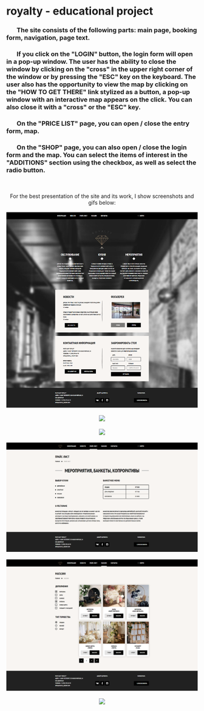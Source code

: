 # royalty - educational project
### &nbsp;&nbsp;&nbsp;&nbsp;&nbsp;&nbsp; The site consists of the following parts: main page, booking form, navigation, page text.
### &nbsp;&nbsp;&nbsp;&nbsp;&nbsp;&nbsp; If you click on the "LOGIN" button, the login form will open in a pop-up window. The user has the ability to close the window by clicking on the "cross" in the upper right corner of the window or by pressing the "ESC" key on the keyboard. The user also has the opportunity to view the map by clicking on the "HOW TO GET THERE" link stylized as a button, a pop-up window with an interactive map appears on the click. You can also close it with a "cross" or the "ESC" key.
 ### &nbsp;&nbsp;&nbsp;&nbsp;&nbsp;&nbsp; On the "PRICE LIST" page, you can open / close the entry form, map. 
 ### &nbsp;&nbsp;&nbsp;&nbsp;&nbsp;&nbsp; On the "SHOP" page, you can also open / close the login form and the map. You can select the items of interest in the "ADDITIONS" section using the checkbox, as well as select the radio button.
<br>
<br>
<div align="center">
For the best presentation of the site and its work, I show screenshots and gifs below:
  <br>
  <br>
 <img src="https://github.com/e-doschechnikova/royalty/blob/main/intro/main-scrnli.png?raw=true" />
  <br>
  <br>
   <img src="https://github.com/e-doschechnikova/royalty/blob/main/intro/login%20form.gif?raw=true" />
  <br>
  <br>
   <img src="https://github.com/e-doschechnikova/royalty/blob/main/intro/map.gif?raw=true" />
  <br>
  <br>
   <img src="https://github.com/e-doschechnikova/royalty/blob/main/intro/price-scrnli.png" />
  <br>
  <br>
   <img src="https://github.com/e-doschechnikova/royalty/blob/main/intro/shop-scrnli.png" />
  <br>
  <br>
   <img src="https://github.com/e-doschechnikova/royalty/blob/main/intro/shop.gif" />
  </div>
